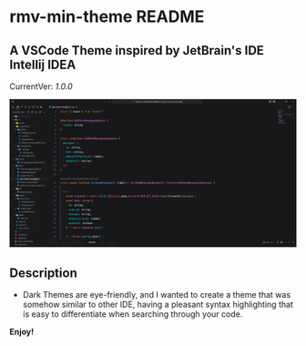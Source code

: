 # rmv-min-theme README

## A VSCode Theme inspired by JetBrain's IDE Intellij IDEA

CurrentVer: _1.0.0_

![](./momin_dark.png)

## Description

* Dark Themes are eye-friendly, and I wanted to create a theme that was somehow similar to other IDE, having a pleasant syntax highlighting that is easy to differentiate when searching through your code. 

**Enjoy!**
